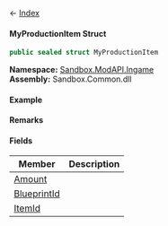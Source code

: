 ← [Index](Api-Index)

#### MyProductionItem Struct

```csharp
public sealed struct MyProductionItem
```

**Namespace:** [Sandbox.ModAPI.Ingame](Sandbox.ModAPI.Ingame)  
**Assembly:** Sandbox.Common.dll

#### Example

#### Remarks

#### Fields

|Member|Description|
|---|---|
|[Amount](Sandbox.ModAPI.Ingame.MyProductionItem.Amount)||
|[BlueprintId](Sandbox.ModAPI.Ingame.MyProductionItem.BlueprintId)||
|[ItemId](Sandbox.ModAPI.Ingame.MyProductionItem.ItemId)||

